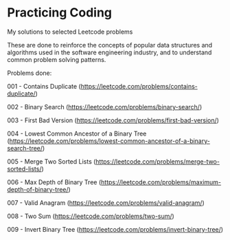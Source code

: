 # Practicing Coding
My solutions to selected Leetcode problems

These are done to reinforce the concepts of popular data structures and algorithms used in the software engineering industry, and to understand common problem solving patterns.


Problems done:

001 - Contains Duplicate (https://leetcode.com/problems/contains-duplicate/)

002 - Binary Search (https://leetcode.com/problems/binary-search/)

003 - First Bad Version (https://leetcode.com/problems/first-bad-version/)

004 - Lowest Common Ancestor of a Binary Tree (https://leetcode.com/problems/lowest-common-ancestor-of-a-binary-search-tree/)

005 - Merge Two Sorted Lists (https://leetcode.com/problems/merge-two-sorted-lists/)

006 - Max Depth of Binary Tree (https://leetcode.com/problems/maximum-depth-of-binary-tree/)

007 - Valid Anagram (https://leetcode.com/problems/valid-anagram/)

008 - Two Sum (https://leetcode.com/problems/two-sum/)

009 - Invert Binary Tree (https://leetcode.com/problems/invert-binary-tree/)
